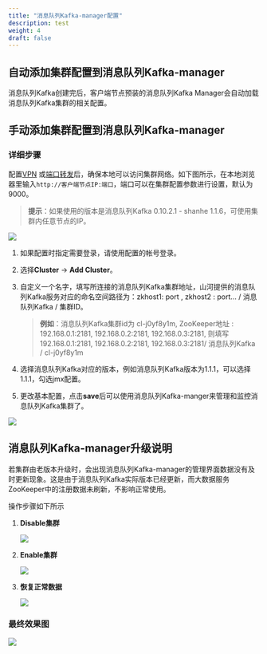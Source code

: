 ```yaml
---
title: "消息队列Kafka-manager配置"
description: test
weight: 4
draft: false
---
```


## 自动添加集群配置到消息队列Kafka-manager

消息队列Kafka创建完后，客户端节点预装的消息队列Kafka Manager会自动加载消息队列Kafka集群的相关配置。


## 手动添加集群配置到消息队列Kafka-manager  

### 详细步骤

配置[VPN](https://docs.shanhe.com/product/network/vpn) 或[端口转发](https://docs.shanhe.com/product/network/appcenter_network_config/config_portmapping)后，确保本地可以访问集群网络。如下图所示，在本地浏览器里输入```http://客户端节点IP:端口```，端口可以在集群配置参数进行设置，默认为9000。

> **提示**：如果使用的版本是消息队列Kafka 0.10.2.1 - shanhe 1.1.6，可使用集群内任意节点的IP。

![](../../_images/clusters.png)

1. 如果配置时指定需要登录，请使用配置的帐号登录。

2. 选择**Cluster** -> **Add Cluster**。

3. 自定义一个名字，填写所连接的消息队列Kafka集群地址，山河提供的消息队列Kafka服务对应的命名空间路径为：zkhost1: port , zkhost2 : port… / 消息队列Kafka / 集群ID。

   > **例如**：消息队列Kafka集群id为 cl-j0yf8y1m, ZooKeeper地址 : 192.168.0.1:2181, 192.168.0.2:2181, 192.168.0.3:2181, 则填写192.168.0.1:2181, 192.168.0.2:2181, 192.168.0.3:2181/ 消息队列Kafka / cl-j0yf8y1m

4. 选择消息队列Kafka对应的版本，例如消息队列Kafka版本为1.1.1，可以选择1.1.1，勾选jmx配置。

5. 更改基本配置，点击**save**后可以使用消息队列Kafka-manger来管理和监控消息队列Kafka集群了。

![](../../_images/add_cluster.png)

## 消息队列Kafka-manager升级说明

若集群由老版本升级时，会出现消息队列Kafka-manager的管理界面数据没有及时更新现象。这是由于消息队列Kafka实际版本已经更新，而大数据服务ZooKeeper中的注册数据未刷新，不影响正常使用。

操作步骤如下所示

1. **Disable集群**

   ![](../../_images/disable_cluster.png)

2. **Enable集群**

   ![](../../_images/enable_cluster.png)

3. **恢复正常数据**

   ![](../../_images/recover_data.png)

### 最终效果图

![](../../_images/cluster_info.png)